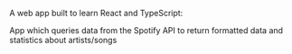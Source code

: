 A web app built to learn React and TypeScript:

App which queries data from the Spotify API to return formatted data and statistics about artists/songs
